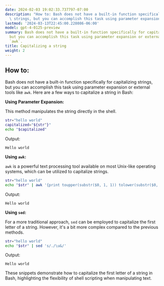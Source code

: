 ```yaml
---
date: 2024-02-03 19:02:33.737797-07:00
description: "How to: Bash does not have a built-in function specifically for capitalizing\
  \ strings, but you can accomplish this task using parameter expansion or\u2026"
lastmod: '2024-03-13T22:45:00.228086-06:00'
model: gpt-4-0125-preview
summary: Bash does not have a built-in function specifically for capitalizing strings,
  but you can accomplish this task using parameter expansion or external tools like
  `awk`.
title: Capitalizing a string
weight: 2
---
```


## How to:
Bash does not have a built-in function specifically for capitalizing strings, but you can accomplish this task using parameter expansion or external tools like `awk`. Here are a few ways to capitalize a string in Bash:

**Using Parameter Expansion:**

This method manipulates the string directly in the shell.

```bash
str="hello world"
capitalized="${str^}"
echo "$capitalized"
```
Output:
```
Hello world
```

**Using `awk`:**

`awk` is a powerful text processing tool available on most Unix-like operating systems, which can be utilized to capitalize strings.

```bash
str="hello world"
echo "$str" | awk '{print toupper(substr($0, 1, 1)) tolower(substr($0, 2))}'
```
Output:
```
Hello world
```

**Using `sed`:**

For a more traditional approach, `sed` can be employed to capitalize the first letter of a string. However, it's a bit more complex compared to the previous methods.

```bash
str="hello world"
echo "$str" | sed 's/./\u&/'
```
Output:
```
Hello world
```

These snippets demonstrate how to capitalize the first letter of a string in Bash, highlighting the flexibility of shell scripting when manipulating text.
